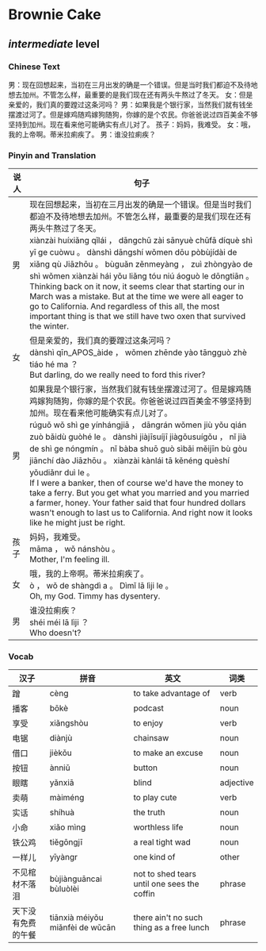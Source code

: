 # Brownie Cake
## *intermediate* level

### Chinese Text
男：现在回想起来，当初在三月出发的确是一个错误。但是当时我们都迫不及待地想去加州。不管怎么样，最重要的是我们现在还有两头牛熬过了冬天。
女：但是亲爱的，我们真的要蹚过这条河吗？
男：如果我是个银行家，当然我们就有钱坐摆渡过河了。但是嫁鸡随鸡嫁狗随狗，你嫁的是个农民。你爸爸说过四百美金不够坚持到加州。现在看来他可能确实有点儿对了。
孩子：妈妈，我难受。
女：哦，我的上帝啊。蒂米拉痢疾了。
男：谁没拉痢疾？

### Pinyin and Translation
|说人|句子|
|----|----|
|男|现在回想起来，当初在三月出发的确是一个错误。但是当时我们都迫不及待地想去加州。不管怎么样，最重要的是我们现在还有两头牛熬过了冬天。<br />xiànzài huíxiǎng qǐlái ， dāngchū zài sānyuè chūfā díquè shì yī ge cuòwu 。 dànshì dāngshí wǒmen dōu pòbùjídài de xiǎng qù Jiāzhōu 。 bùguǎn  zěnmeyàng ， zuì zhòngyào de shì wǒmen xiànzài hái yǒu liǎng tóu niú áoguò le dōngtiān 。<br />Thinking back on it now, it seems clear that starting our in March was a mistake. But at the time we were all eager to go to California. And regardless of this all, the most important thing is that we still have two oxen that survived the winter.|
|女|但是亲爱的，我们真的要蹚过这条河吗？<br />dànshì qīn_APOS_àide ， wǒmen zhēnde yào tāngguò zhè tiáo hé ma ？<br />But darling, do we really need to ford this river?|
|男|如果我是个银行家，当然我们就有钱坐摆渡过河了。但是嫁鸡随鸡嫁狗随狗，你嫁的是个农民。你爸爸说过四百美金不够坚持到加州。现在看来他可能确实有点儿对了。<br />rúguǒ wǒ shì ge yínhángjiā ， dāngrán wǒmen jiù yǒu qián zuò bǎidù guòhé le 。 dànshì jiàjīsuíjī jiàgǒusuígǒu ， nǐ jià de shì ge nóngmín 。 nǐ bàba shuō guò sìbǎi měijīn bù gòu jiānchí dào Jiāzhōu 。 xiànzài kànlái tā kěnéng quèshí yǒudiǎnr duì le 。<br />If I were a banker, then of course we'd have the money to take a ferry. But you get what you married and you married a farmer, honey. Your father said that four hundred dollars wasn't enough to last us to California. And right now it looks like he might just be right.|
|孩子|妈妈，我难受。<br />māma ， wǒ nánshòu 。<br />Mother, I'm feeling ill.|
|女|哦，我的上帝啊。蒂米拉痢疾了。<br />ò ， wǒ de shàngdì a 。 Dìmǐ lā lìji le 。<br />Oh, my God. Timmy has dysentery.|
|男|谁没拉痢疾？<br />shéi méi lā lìji ？<br />Who doesn't?|
### Vocab
|汉子|拼音|英文|词类|
|----|----|----|----|
|蹭|cèng|to take advantage of|verb|
|播客|bōkè|podcast|noun|
|享受|xiǎngshòu|to enjoy|verb|
|电锯|diànjù|chainsaw|noun|
|借口|jièkǒu|to make an excuse|noun|
|按钮|ànniǔ|button|noun|
|眼瞎|yǎnxiā|blind|adjective|
|卖萌|màiméng|to play cute|verb|
|实话|shíhuà|the truth|noun|
|小命|xiǎo mìng|worthless life|noun|
|铁公鸡|tiěgōngjī|a real tight wad|noun|
|一样儿|yīyàngr|one kind of|other|
|不见棺材不落泪|bùjiànguāncai bùluòlèi|not to shed tears until one sees the coffin|phrase|
|天下没有免费的午餐|tiānxià méiyǒu miǎnfèi de wǔcān|there ain't no such thing as a free lunch|phrase|